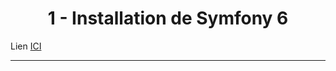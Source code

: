 <h1 align="center">1 - Installation de Symfony 6</h1>

Lien [ICI](https://www.youtube.com/watch?v=kuKb3VfcTWE&list=PLBq3aRiVuwyzI0MT4LhvwqkVenz5pF_DM)

---